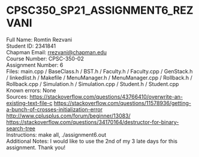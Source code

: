 # CPSC350_SP21_ASSIGNMENT6_REZVANI
Full Name: Romtin Rezvani\
Student ID: 2341841\
Chapman Email: rrezvani@chapman.edu\
Course Number: CPSC-350-02\
Assignment Number: 6\
Files: main.cpp / BaseClass.h / BST.h / Faculty.h / Faculty.cpp / GenStack.h / linkedlist.h / Makefile / MenuManager.h / MenuManager.cpp / Rollback.h / Rollback.cpp / Simulation.h / Simulation.cpp / Student.h / Student.cpp\
Known errors: None\
Sources: https://stackoverflow.com/questions/43766410/overwrite-an-existing-text-file-c
         https://stackoverflow.com/questions/11578936/getting-a-bunch-of-crosses-initialization-error
         http://www.cplusplus.com/forum/beginner/13083/ \
         https://stackoverflow.com/questions/34170164/destructor-for-binary-search-tree \
Instructions: make all, ./assignment6.out\
Additional Notes: I would like to use the 2nd of my 3 late days for this assignment. Thank you!

